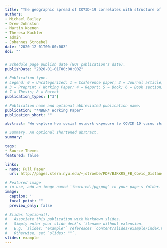 ```yaml
---
title: "The geographic spread of COVID-19 correlates with structure of social networks as measured by Facebook"
authors:
- Michael Bailey
- Drew Johnston
- Martin Koenen
- Theresa Kuchler
- admin
- Johannes Stroebel
date: "2020-12-01T00:00:00Z"
doi: ""


# Schedule page publish date (NOT publication's date).
publishDate: "2020-01-01T00:00:00Z"

# Publication type.
# Legend: 0 = Uncategorized; 1 = Conference paper; 2 = Journal article;
# 3 = Preprint / Working Paper; 4 = Report; 5 = Book; 6 = Book section;
# 7 = Thesis; 8 = Patent
publication_types: ["3"]

# Publication name and optional abbreviated publication name.
publication: "*NBER* Working Paper"
publication_short: ""

abstract: "We explore how social network exposure to COVID-19 cases shapes individuals' social distancing behavior during the early months of the ongoing pandemic. We work with de-identified data from Facebook to show that U.S. users whose friends live in areas with worse coronavirus outbreaks reduce their mobility more than otherwise similar users whose friends live in areas with smaller outbreaks. The effects are quantitatively large: a one standard deviation increase in friend-exposure to COVID-19 cases early in the pandemic results in a 1.2 percentage point increase in the probability that an individual stays home on a given day. As the pandemic progresses, changes in friend-exposure drive changes in social distancing behavior. Given the evolving nature and geography of the pandemic -- and hence friend-exposure -- these results rule out many alternative explanations for the observed relationships. We also analyze data on public posts and membership in groups advocating to "reopen" the economy to show that our findings can be explained by friend-exposure raising awareness about the risks of the disease and inducing individuals to participate in mitigating public health behavior."

# Summary. An optional shortened abstract.
summary:

tags:
- Source Themes
featured: false

links:
- name: Full Paper
  url: http://pages.stern.nyu.edu/~jstroebe/PDF/BJKKRS_FB_Covid_Distancing.pdf

# Featured image
# To use, add an image named `featured.jpg/png` to your page's folder.
image:
  caption: ''
  focal_point: ""
  preview_only: false

# Slides (optional).
#   Associate this publication with Markdown slides.
#   Simply enter your slide deck's filename without extension.
#   E.g. `slides: "example"` references `content/slides/example/index.md`.
#   Otherwise, set `slides: ""`.
slides: example
---
```

